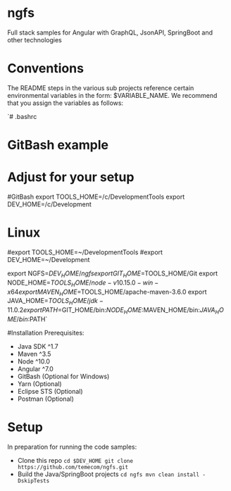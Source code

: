 # ngfs
Full stack samples for Angular with GraphQL, JsonAPI, SpringBoot  and other technologies


# Conventions
The README steps in the various sub projects reference certain environmental variables in the form: $VARIABLE_NAME. We recommend that you assign the variables as follows:

`# .bashrc
# GitBash example
# Adjust for your setup

#GitBash
export TOOLS_HOME=/c/DevelopmentTools
export DEV_HOME=/c/Development
# Linux
#export TOOLS_HOME=~/DevelopmentTools
#export DEV_HOME=~/Development

export NGFS=$DEV_HOME/ngfs
export GIT_HOME=$TOOLS_HOME/Git
export NODE_HOME=$TOOLS_HOME/node-v10.15.0-win-x64
export MAVEN_HOME=$TOOLS_HOME/apache-maven-3.6.0
export JAVA_HOME=$TOOLS_HOME/jdk-11.0.2
export PATH=$GIT_HOME/bin:$NODE_HOME:$MAVEN_HOME/bin:$JAVA_HOME/bin:$PATH`

#Installation Prerequisites:

- Java SDK  ^1.7
- Maven ^3.5
- Node ^10.0
- Angular ^7.0
- GitBash (Optional for Windows)
- Yarn (Optional)
- Eclipse STS (Optional)
- Postman (Optional)

# Setup

In preparation for running the code samples:

- Clone this repo
`cd $DEV_HOME
git clone https://github.com/temecom/ngfs.git
`
- Build the Java/SpringBoot projects
`cd ngfs
mvn clean install -DskipTests`
